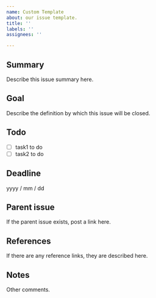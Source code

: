 ```yaml
---
name: Custom Template
about: our issue template.
title: ''
labels: ''
assignees: ''

---
```


## Summary
Describe this issue summary here.  

## Goal
Describe the definition by which this issue will be closed.  

## Todo
- [ ] task1 to do
- [ ] task2 to do

## Deadline
yyyy / mm / dd  

## Parent issue
If the parent issue exists, post a link here.  

## References
If there are any reference links, they are described here.  

## Notes
Other comments.
